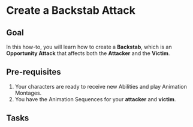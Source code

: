 # Create a Backstab Attack
<primary-label ref="combat"/>
<secondary-label ref="how-to"/>
<secondary-label ref="advanced"/>

## Goal

In this how-to, you will learn how to create a **Backstab**, which is an **Opportunity Attack** that affects both the
**Attacker** and the **Victim**.

## Pre-requisites

1. Your characters are ready to receive new Abilities and play Animation Montages.
2. You have the Animation Sequences for your **attacker** and **victim**.

## Tasks

<procedure title="Prepare your Animation Montages" collapsible="true">
</procedure>

<procedure title="Configure the Backstab Attack Ability" collapsible="true">
</procedure>

<procedure title="Configure the Backstab Reaction Ability" collapsible="true">
</procedure>

<procedure title="Configure the Backstab Data Asset" collapsible="true">
</procedure>

<procedure title="Configure the Opportunity Scan ability" collapsible="true">
</procedure>

<procedure title="Check your progress" collapsible="true">
</procedure>
